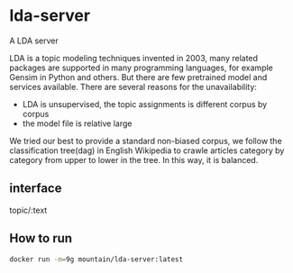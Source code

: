 # lda-server

A LDA server

LDA is a topic modeling techniques invented in 2003, many related packages are supported in many programming languages, for example Gensim in Python and others. But there are few pretrained model and services available. There are several reasons for the unavailability:

* LDA is unsupervised, the topic assignments is different corpus by corpus
* the model file is relative large

We tried our best to provide a standard non-biased corpus, we follow the classification tree(dag) in English Wikipedia to crawle articles category by category from upper to lower in the tree. In this way, it is balanced.


interface
---------

topic/:text

How to run
------------

```bash
docker run -m=9g mountain/lda-server:latest
```

